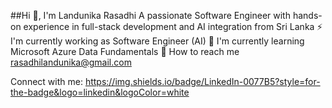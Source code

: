 ##Hi 👋, I'm Landunika Rasadhi
A passionate Software Engineer with hands-on experience in full-stack development and AI integration from Sri Lanka
⚡ I'm currently working as Software Engineer (AI)
🔭 I'm currently learning Microsoft Azure Data Fundamentals
📧 How to reach me rasadhilandunika@gmail.com

Connect with me:
https://img.shields.io/badge/LinkedIn-0077B5?style=for-the-badge&logo=linkedin&logoColor=white
